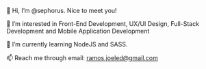 👋 Hi, I’m @sephorus. Nice to meet you!

👀 I’m interested in Front-End Development, UX/UI Design, Full-Stack Development and Mobile Application Development

🌱 I’m currently learning NodeJS and SASS.

📫 Reach me through email: ramos.joeled@gmail.com
